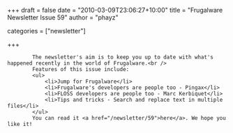 
+++
draft = false
date = "2010-03-09T23:06:27+10:00"
title = "Frugalware Newsletter Issue 59"
author = "phayz"

categories = ["newsletter"]

+++

            The newsletter's aim is to keep you up to date with what's happened recently in the world of Frugalware.<br />
            Features of this issue include:
            <ul>
                <li>Jump for Frugalware</li>
                <li>Frugalware's developers are people too - Pingax</li>
                <li>FLOSS developers are people too - Marc Kerbiquet</li>
                <li>Tips and tricks - Search and replace text in multiple files</li>
            </ul>
            You can read it <a href="/newsletter/59">here</a>. We hope you like it!
            
        
